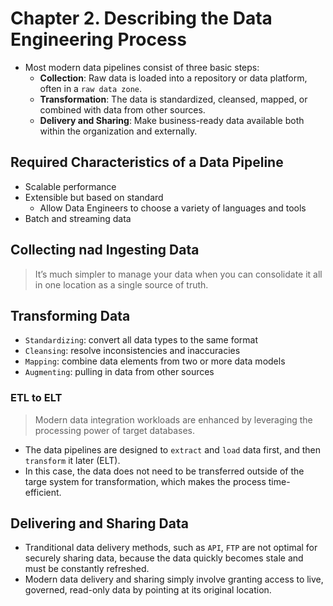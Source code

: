 # Chapter 2. Describing the Data Engineering Process


- Most modern data pipelines consist of three basic steps:
    - **Collection**: Raw data is loaded into a repository or data platform, often in a `raw data zone`.
    - **Transformation**: The data is standardized, cleansed, mapped, or combined with data from other sources.
    - **Delivery and Sharing**: Make business-ready data available both within the organization and externally.


## Required Characteristics of a Data Pipeline

- Scalable performance
- Extensible but based on standard
    - Allow Data Engineers to choose a variety of languages and tools
- Batch and streaming data


## Collecting nad Ingesting Data

> It’s much simpler to manage your data when you can consolidate it all in one location as a single source of truth.


## Transforming Data

- `Standardizing`: convert all data types to the same format
- `Cleansing`: resolve inconsistencies and inaccuracies
- `Mapping`: combine data elements from two or more data models
- `Augmenting`: pulling in data from other sources

### ETL to ELT

> Modern data integration workloads are enhanced by leveraging the processing power of target databases.

- The data pipelines are designed to `extract` and `load` data first, and then `transform` it later (ELT).
- In this case, the data does not need to be transferred outside of the targe system for transformation, which makes  the process time-efficient.


## Delivering and Sharing Data

- Tranditional data delivery methods, such as `API`, `FTP` are not optimal for securely sharing data, because the data quickly becomes stale and must be constantly refreshed.
- Modern data delivery and sharing simply involve granting access to live, governed, read-only data by pointing at its original location.


